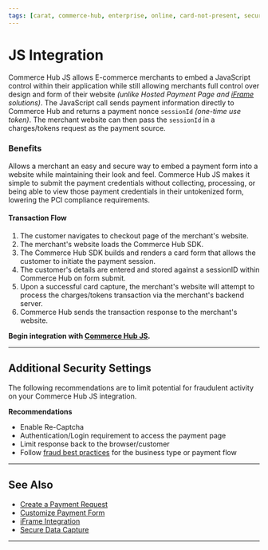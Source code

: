 ```yaml
---
tags: [carat, commerce-hub, enterprise, online, card-not-present, secure-payment-form, payment-js, tokenization]
---
```


# JS Integration

Commerce Hub JS allows E-commerce merchants to embed a JavaScript control within their application while still allowing merchants full control over design and form of their website _(unlike Hosted Payment Page and [iFrame](docs/Online-Mobile-Digital/Secure-Data-Capture/iFrame-JS/iFrame-JS.md) solutions)_. The JavaScript call sends payment information directly to Commerce Hub and returns a payment nonce `sessionId` _(one-time use token)_. The merchant website can then pass the `sessionId` in a charges/tokens request as the payment source.

### Benefits

Allows a merchant an easy and secure way to embed a payment form into a website while maintaining their look and feel. Commerce Hub JS makes it simple to submit the payment credentials without collecting, processing, or being able to view those payment credentials in their untokenized form, lowering the PCI compliance requirements.

#### Transaction Flow

1. The customer navigates to checkout page of the merchant's website.
2. The merchant's website loads the Commerce Hub SDK.
3. The Commerce Hub SDK builds and renders a card form that allows the customer to initiate the payment session.
4. The customer's details are entered and stored against a sessionID within Commerce Hub on form submit.
5. Upon a successful card capture, the merchant's website will attempt to process the charges/tokens transaction via the merchant's backend server.
6. Commerce Hub sends the transaction response to the merchant's website.

**Begin integration with [Commerce Hub JS](?path=docs/Online-Mobile-Digital/Secure-Data-Capture/Payment-JS/JS-Request.md).**

---

## Additional Security Settings

The following recommendations are to limit potential for fraudulent activity on your Commerce Hub JS integration.

**Recommendations**

- Enable Re-Captcha
- Authentication/Login requirement to access the payment page
- Limit response back to the browser/customer
- Follow [fraud best practices](?path=docs/Resources/Guides/Fraud/Fraud-Settings.md) for the business type or payment flow

---

## See Also

- [Create a Payment Request](?path=docs/Online-Mobile-Digital/Secure-Data-Capture/Payment-JS/JS-Request.md)
- [Customize Payment Form](?path=docs/Online-Mobile-Digital/Secure-Data-Capture/Payment-JS/JS-Customization.md)
- [iFrame Integration](?path=docs/Online-Mobile-Digital/Secure-Data-Capture/iFrame-JS/iFrame-JS.md)
- [Secure Data Capture](?path=docs/Online-Mobile-Digital/Secure-Data-Capture/Secure-Data-Capture.md)

---
